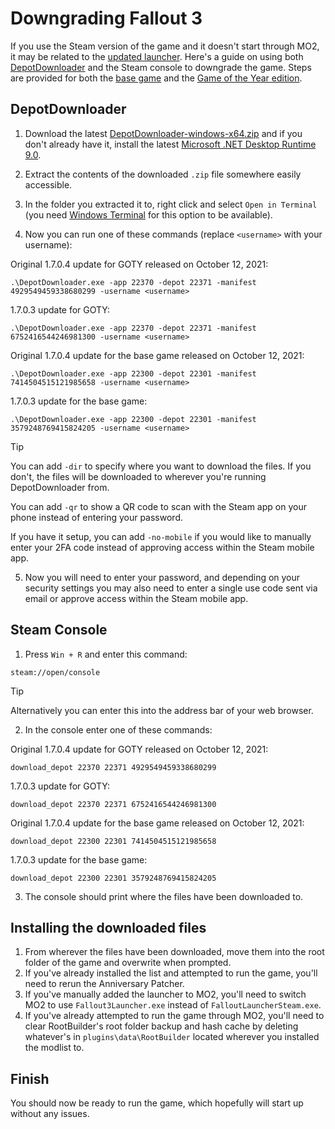 # Downgrading Fallout 3
If you use the Steam version of the game and it doesn't start through MO2, it may be related to the [updated launcher](https://store.steampowered.com/news/app/22370/view/4160842270244401930?l=english). Here's a guide on using both [DepotDownloader](https://github.com/SteamRE/DepotDownloader) and the Steam console to downgrade the game. Steps are provided for both the [base game](https://store.steampowered.com/app/22300/Fallout_3/) and the [Game of the Year edition](https://store.steampowered.com/app/22370/Fallout_3_Game_of_the_Year_Edition/).

## DepotDownloader
1. Download the latest [DepotDownloader-windows-x64.zip](https://github.com/SteamRE/DepotDownloader/releases/latest) and if you don't already have it, install the latest [Microsoft .NET Desktop Runtime 9.0](https://dotnet.microsoft.com/en-us/download/dotnet/9.0).

2. Extract the contents of the downloaded `.zip` file somewhere easily accessible.

3. In the folder you extracted it to, right click and select `Open in Terminal` (you need [Windows Terminal](https://aka.ms/terminal) for this option to be available).

4. Now you can run one of these commands (replace `<username>` with your username):

Original 1.7.0.4 update for GOTY released on October 12, 2021:
```
.\DepotDownloader.exe -app 22370 -depot 22371 -manifest 4929549459338680299 -username <username>
```

1.7.0.3 update for GOTY:
```
.\DepotDownloader.exe -app 22370 -depot 22371 -manifest 6752416544246981300 -username <username>
```

Original 1.7.0.4 update for the base game released on October 12, 2021:
```
.\DepotDownloader.exe -app 22300 -depot 22301 -manifest 7414504515121985658 -username <username>
```

1.7.0.3 update for the base game:
```
.\DepotDownloader.exe -app 22300 -depot 22301 -manifest 3579248769415824205 -username <username>
```

> [!tip]
> You can add `-dir` to specify where you want to download the files. If you don't, the files will be downloaded to wherever you're running DepotDownloader from.
> 
> You can add `-qr` to show a QR code to scan with the Steam app on your phone instead of entering your password.
>
> If you have it setup, you can add `-no-mobile` if you would like to manually enter your 2FA code instead of approving access within the Steam mobile app.

5. Now you will need to enter your password, and depending on your security settings you may also need to enter a single use code sent via email or approve access within the Steam mobile app.

## Steam Console
1. Press `Win + R` and enter this command:
```
steam://open/console
```
> [!tip]
> Alternatively you can enter this into the address bar of your web browser.

2. In the console enter one of these commands:

Original 1.7.0.4 update for GOTY released on October 12, 2021:
```
download_depot 22370 22371 4929549459338680299
```

1.7.0.3 update for GOTY:
```
download_depot 22370 22371 6752416544246981300
```

Original 1.7.0.4 update for the base game released on October 12, 2021:
```
download_depot 22300 22301 7414504515121985658
```

1.7.0.3 update for the base game:
```
download_depot 22300 22301 3579248769415824205
```

3. The console should print where the files have been downloaded to.

## Installing the downloaded files
1. From wherever the files have been downloaded, move them into the root folder of the game and overwrite when prompted.
2. If you've already installed the list and attempted to run the game, you'll need to rerun the Anniversary Patcher.
3. If you've manually added the launcher to MO2, you'll need to switch MO2 to use `Fallout3Launcher.exe` instead of `FalloutLauncherSteam.exe`.
4. If you've already attempted to run the game through MO2, you'll need to clear RootBuilder's root folder backup and hash cache by deleting whatever's in `plugins\data\RootBuilder` located wherever you installed the modlist to.

## Finish
You should now be ready to run the game, which hopefully will start up without any issues.

